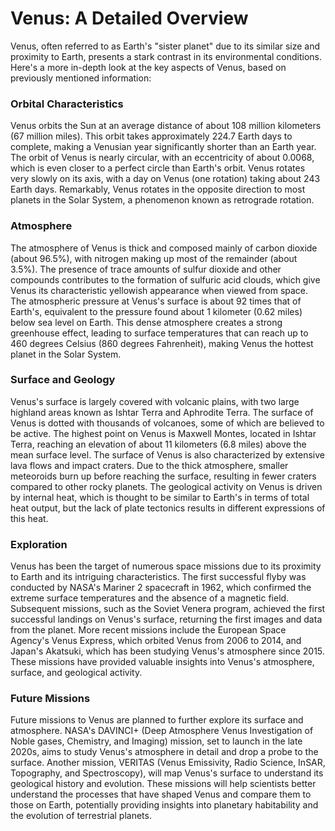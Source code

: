 # Venus: A Detailed Overview

Venus, often referred to as Earth's "sister planet" due to its similar size and proximity to Earth, presents a stark contrast in its environmental conditions. Here's a more in-depth look at the key aspects of Venus, based on previously mentioned information:

### Orbital Characteristics

Venus orbits the Sun at an average distance of about 108 million kilometers (67 million miles). This orbit takes approximately 224.7 Earth days to complete, making a Venusian year significantly shorter than an Earth year. The orbit of Venus is nearly circular, with an eccentricity of about 0.0068, which is even closer to a perfect circle than Earth's orbit. Venus rotates very slowly on its axis, with a day on Venus (one rotation) taking about 243 Earth days. Remarkably, Venus rotates in the opposite direction to most planets in the Solar System, a phenomenon known as retrograde rotation.

### Atmosphere

The atmosphere of Venus is thick and composed mainly of carbon dioxide (about 96.5%), with nitrogen making up most of the remainder (about 3.5%). The presence of trace amounts of sulfur dioxide and other compounds contributes to the formation of sulfuric acid clouds, which give Venus its characteristic yellowish appearance when viewed from space. The atmospheric pressure at Venus's surface is about 92 times that of Earth's, equivalent to the pressure found about 1 kilometer (0.62 miles) below sea level on Earth. This dense atmosphere creates a strong greenhouse effect, leading to surface temperatures that can reach up to 460 degrees Celsius (860 degrees Fahrenheit), making Venus the hottest planet in the Solar System.

### Surface and Geology

Venus's surface is largely covered with volcanic plains, with two large highland areas known as Ishtar Terra and Aphrodite Terra. The surface of Venus is dotted with thousands of volcanoes, some of which are believed to be active. The highest point on Venus is Maxwell Montes, located in Ishtar Terra, reaching an elevation of about 11 kilometers (6.8 miles) above the mean surface level. The surface of Venus is also characterized by extensive lava flows and impact craters. Due to the thick atmosphere, smaller meteoroids burn up before reaching the surface, resulting in fewer craters compared to other rocky planets. The geological activity on Venus is driven by internal heat, which is thought to be similar to Earth's in terms of total heat output, but the lack of plate tectonics results in different expressions of this heat.

### Exploration

Venus has been the target of numerous space missions due to its proximity to Earth and its intriguing characteristics. The first successful flyby was conducted by NASA's Mariner 2 spacecraft in 1962, which confirmed the extreme surface temperatures and the absence of a magnetic field. Subsequent missions, such as the Soviet Venera program, achieved the first successful landings on Venus's surface, returning the first images and data from the planet. More recent missions include the European Space Agency's Venus Express, which orbited Venus from 2006 to 2014, and Japan's Akatsuki, which has been studying Venus's atmosphere since 2015. These missions have provided valuable insights into Venus's atmosphere, surface, and geological activity.

### Future Missions

Future missions to Venus are planned to further explore its surface and atmosphere. NASA's DAVINCI+ (Deep Atmosphere Venus Investigation of Noble gases, Chemistry, and Imaging) mission, set to launch in the late 2020s, aims to study Venus's atmosphere in detail and drop a probe to the surface. Another mission, VERITAS (Venus Emissivity, Radio Science, InSAR, Topography, and Spectroscopy), will map Venus's surface to understand its geological history and evolution. These missions will help scientists better understand the processes that have shaped Venus and compare them to those on Earth, potentially providing insights into planetary habitability and the evolution of terrestrial planets.

